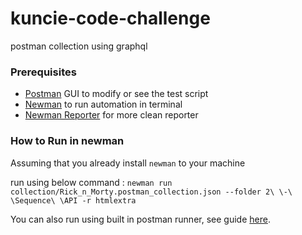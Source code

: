 # kuncie-code-challenge
postman collection using graphql

### Prerequisites
- [Postman](https://www.postman.com/downloads/) GUI to modify or see the test script
- [Newman](https://github.com/postmanlabs/newman) to run automation in terminal
- [Newman Reporter](https://github.com/DannyDainton/newman-reporter-htmlextra) for more clean reporter

### How to Run in newman
Assuming that you already install `newman` to your machine

run using below command :
`newman run collection/Rick_n_Morty.postman_collection.json --folder 2\ \-\ \Sequence\ \API -r htmlextra`

You can also run using built in postman runner, see guide [here](https://learning.postman.com/docs/running-collections/intro-to-collection-runs/).
